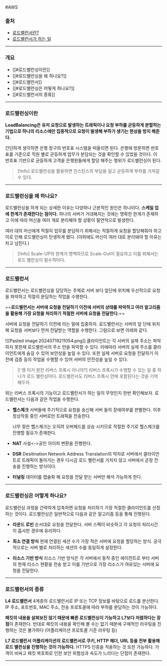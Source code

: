 #AWS
### 출처
* [로드밸런서란?](https://aws.amazon.com/ko/what-is/load-balancing/)
* [로드밸런서가 하는 일](https://co-no.tistory.com/entry/%EB%84%A4%ED%8A%B8%EC%9B%8C%ED%81%AC-%EB%A1%9C%EB%93%9C%EB%B0%B8%EB%9F%B0%EC%8B%B1)
___
### 개요
* [[#로드밸런싱이란]]
* [[#로드밸런싱을 왜 하나요?]]
* [[#로드밸런서]]
* [[#로드밸런싱은 어떻게 하나요?]]
* [[#로드밸런서의 종류]]
___
### 로드밸런싱이란

**LoadBalancing은 유저 요청으로 발생하는 트래픽이나 요청 부하를 균등하게 분할하는 기법으로 하나의 리소스에만 집중적으로 요청이 발생해 부하가 생기는 현상을 방지 해준다.**

간단하게 생각하면 은행 창구의 번호표 시스템을 떠올리면 된다. 은행에 방문하면 번호표를 기준으로 직원 별로 균등하게 업무가 분담되는 것을 확인할 수 있었을 것이다. 이 번호표 기반으로 균등하게 고객을 은행원들에게 할당 해주는 행위가 로드밸런싱이 된다.

> [!info]
> 로드밸런싱을 활용하면 인스턴스의 부담을 덜고 균등하게 부하를 가져갈 수 있다.

___
### 로드밸런싱을 왜 하나요?

로드밸런싱을 하게 되는 상세한 이유는 다양하나 근본적인 원인은 하나이다. **스케일 업에 한계가 존재한다는 점이다.** 하나의 서버가 거대해지는 것에는 명확한 한게가 존재하고 이에 따라 머신을 여러 개로 분리해야 할 상황이 필연적으로 발생한다.

여러 대의 머신에게 적절히 업무를 분담하기 위해서는 적절하게 요청을 할당해줘야 하고 이로 인해 로드밸런싱이 탄생하게 됐다. (이외에도 머신이 여러 대로 분리돼야 할 이유는 차고 넘친다.)

> [!info]
> Scale-UP의 한계가 명백하므로 Scale-Out이 필요하고 이를 위해서는 로드 밸런싱이 필수적이다.

___
### 로드밸런서

로드밸런서는 로드밸런싱을 담당하는 주체로 서버 보다 앞단에 위치해 우선적으로 요청을 파악하고 적절히 분담하는 작업을 수행한다.  

==**로드밸런서는 서버에 요청을 전달하기 이전에 서버의 상태를 파악하고 여러 알고리즘을 활용해 가장 요청을 처리하기 적절한 서버에 요청을 전달한다.**==

서버에 요청을 전달하기 이전에 라는 말에 집중하자. 로드밸런서는 서버의 앞 단에 위치해 요청을 서버보다 먼저 전달받는 역할을 수행한다. 그림으로 보면 아래와 같다.

![[Pasted image 20240719211054.png]]
클라이언트는 각 서버의 실제 주소는 파악하지 못한채 로드밸런서의 주소 만을 파악할 수 있다. 이에따라 서버의 실제 주소를 클라이언트에게 숨길 수 있어 보안성을 높일 수 있다. 또한 실제 서버로 요청을 전달하기 이전에 검증 등의 작업을 수행할 수 있어 서버의 안전성을 높일 수 있다.

>[! 엥 이거 완전 리버스 프록시 아니야?]
>리버스 프록시가 수행할 수 있는 일 중 하나가 로드 밸런싱이다. 로드밸런서도 리버스 프록시 안에 포함된다는 것을 기억해두자.

위는 리버스 프록시의 기능이고 로드밸런서가 하는 일이 무엇인지 한번 확인해보자. 로드밸런서는 다음과 같은 작업을 수행한다.

* **헬스체크**
	서버들에 주기적으로 요청을 송신해 서버 들의 장애여부를 판별한다. 이후 정상작동 중인 서버로만 트래픽을 전송한다.
	
	너무 잦은 헬스체크는 오히려 오버헤드를 상승 시키므로 적절한 주기로 헬스체크를 진행할 필요가 존재한다.
* **NAT**
	사설<->공인 아이피 변환을 진행한다.
* **DSR**
	Desitination Network Address Translation의 약자로 서버에서 클라이언트로 트래픽이 돌아가는 경우 다시금 로드 밸런서를 거치지 않고 서버에서 곧장 전송을 진행하는 방식이다.
* **터널링**
	데이터를 캡슐화 해 요청을 전달 받는 서버만 해석 가능하게 한다.

___
### 로드밸런싱은 어떻게 하나요?

로드밸런싱 과정을 간략하게 압축하면 요청을 처리하기 가장 적절한 클라이언트를 선정하는 것이다. 로드밸런싱은 일반적으로 다음과 같은 알고리즘 등을 통해 진행된다.

* **라운드 로빈**
	순서대로 요청을 전달한다. 서버 스펙이 비슷하고 각 요청의 처리시간이 흡사한 경우에 유리하다.

* **최소 연결 방식**
	현재 연결된 세션 수가 가장 적은 서버에 요청을 할당하는 방식. 궁극적으로는 서버 별로 처리하는 세션의 수를 동일하게 설정한다.

* **리소스 기반 방식**
	리소스 기반 방식은 각 서버에서 동작 중인 에이전트로 부터 서버의 현재 리소스 현황을 전송 받고 이를 기반으로 가장 리소스가 여유있는 서버에 요청을 전달한다.
___
### 로드밸런서의 종류

**L4 로드밸런서**
4계층의 로드밸런서로 IP 또는 TCP 정보를 바탕으로 로드를 분산한다. IP 주소, 포트번호, MAC 주소, 전송 프로토콜에 따라 부하를 분담하는 것이 가능하다. 

**패킷의 내용을 살펴보진 않기 때문에 빠른 로드밸런싱이 가능하고 L7보다 저렴하다는 장점**이 존재한다. 반대로 패킷의 내용을 확인해 볼 수는 없기 때문에 구체적인 라우팅을 진행하는 것은 불가하다 (어플리케이션 프로토콜 기준 라우팅 등)

**L7 로드밸런서**
**어플리케이션의 로드밸런서로 쿠키, HTTP 헤더, URL 등을 전부 활용해 로드 밸런싱을 진행하는 것이 가능하다.** HTTPS 인증을 적용하는 것 또한 가능하다. 가격이 비싸고 패킷 복호화로 인한 보안 위험성과 속도가 느리다는 단점이 존재한다.
___


